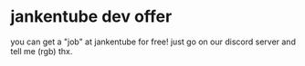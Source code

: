 # jankentube dev offer

you can get a "job" at jankentube for free!
just go on our discord server and tell me (rgb) thx.
